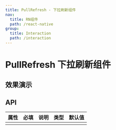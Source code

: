 ```yaml
---
title: PullRefresh - 下拉刷新组件
nav:
  title: RN组件
  path: /react-native
group:
  title: Interaction
  path: /interaction
---
```


# PullRefresh 下拉刷新组件

## 效果演示

## API

| 属性 | 必填 | 说明 | 类型 | 默认值 |
| ---- | ---- | ---- | ---- | ------ |
|      |      |      |      |        |
